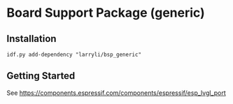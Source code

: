 # Board Support Package (generic)

## Installation

    idf.py add-dependency "larryli/bsp_generic"

## Getting Started

See https://components.espressif.com/components/espressif/esp_lvgl_port
